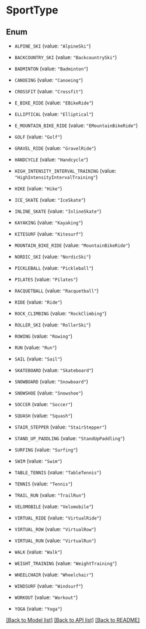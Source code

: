 # SportType

## Enum


* `ALPINE_SKI` (value: `"AlpineSki"`)

* `BACKCOUNTRY_SKI` (value: `"BackcountrySki"`)

* `BADMINTON` (value: `"Badminton"`)

* `CANOEING` (value: `"Canoeing"`)

* `CROSSFIT` (value: `"Crossfit"`)

* `E_BIKE_RIDE` (value: `"EBikeRide"`)

* `ELLIPTICAL` (value: `"Elliptical"`)

* `E_MOUNTAIN_BIKE_RIDE` (value: `"EMountainBikeRide"`)

* `GOLF` (value: `"Golf"`)

* `GRAVEL_RIDE` (value: `"GravelRide"`)

* `HANDCYCLE` (value: `"Handcycle"`)

* `HIGH_INTENSITY_INTERVAL_TRAINING` (value: `"HighIntensityIntervalTraining"`)

* `HIKE` (value: `"Hike"`)

* `ICE_SKATE` (value: `"IceSkate"`)

* `INLINE_SKATE` (value: `"InlineSkate"`)

* `KAYAKING` (value: `"Kayaking"`)

* `KITESURF` (value: `"Kitesurf"`)

* `MOUNTAIN_BIKE_RIDE` (value: `"MountainBikeRide"`)

* `NORDIC_SKI` (value: `"NordicSki"`)

* `PICKLEBALL` (value: `"Pickleball"`)

* `PILATES` (value: `"Pilates"`)

* `RACQUETBALL` (value: `"Racquetball"`)

* `RIDE` (value: `"Ride"`)

* `ROCK_CLIMBING` (value: `"RockClimbing"`)

* `ROLLER_SKI` (value: `"RollerSki"`)

* `ROWING` (value: `"Rowing"`)

* `RUN` (value: `"Run"`)

* `SAIL` (value: `"Sail"`)

* `SKATEBOARD` (value: `"Skateboard"`)

* `SNOWBOARD` (value: `"Snowboard"`)

* `SNOWSHOE` (value: `"Snowshoe"`)

* `SOCCER` (value: `"Soccer"`)

* `SQUASH` (value: `"Squash"`)

* `STAIR_STEPPER` (value: `"StairStepper"`)

* `STAND_UP_PADDLING` (value: `"StandUpPaddling"`)

* `SURFING` (value: `"Surfing"`)

* `SWIM` (value: `"Swim"`)

* `TABLE_TENNIS` (value: `"TableTennis"`)

* `TENNIS` (value: `"Tennis"`)

* `TRAIL_RUN` (value: `"TrailRun"`)

* `VELOMOBILE` (value: `"Velomobile"`)

* `VIRTUAL_RIDE` (value: `"VirtualRide"`)

* `VIRTUAL_ROW` (value: `"VirtualRow"`)

* `VIRTUAL_RUN` (value: `"VirtualRun"`)

* `WALK` (value: `"Walk"`)

* `WEIGHT_TRAINING` (value: `"WeightTraining"`)

* `WHEELCHAIR` (value: `"Wheelchair"`)

* `WINDSURF` (value: `"Windsurf"`)

* `WORKOUT` (value: `"Workout"`)

* `YOGA` (value: `"Yoga"`)


[[Back to Model list]](../README.md#documentation-for-models) [[Back to API list]](../README.md#documentation-for-api-endpoints) [[Back to README]](../README.md)



